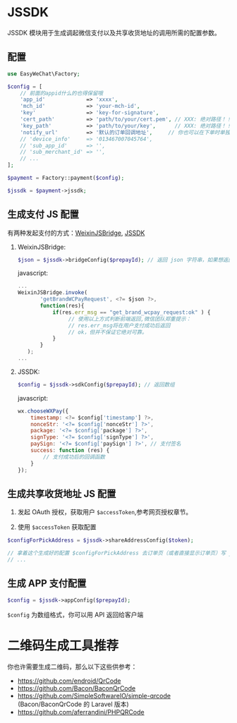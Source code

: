 # JSSDK

JSSDK 模块用于生成调起微信支付以及共享收货地址的调用所需的配置参数。

## 配置

```php
use EasyWeChat\Factory;

$config = [
    // 前面的appid什么的也得保留哦
    'app_id'             => 'xxxx',
    'mch_id'             => 'your-mch-id',
    'key'                => 'key-for-signature',
    'cert_path'          => 'path/to/your/cert.pem', // XXX: 绝对路径！！！！
    'key_path'           => 'path/to/your/key',      // XXX: 绝对路径！！！！
    'notify_url'         => '默认的订单回调地址',     // 你也可以在下单时单独设置来想覆盖它
    // 'device_info'     => '013467007045764',
    // 'sub_app_id'      => '',
    // 'sub_merchant_id' => '',
    // ...
];

$payment = Factory::payment($config);

$jssdk = $payment->jssdk;
```

## 生成支付 JS 配置

有两种发起支付的方式：[WeixinJSBridge](https://pay.weixin.qq.com/wiki/doc/api/jsapi.php?chapter=7_7&index=6), [JSSDK](https://pay.weixin.qq.com/wiki/doc/api/H5.php?chapter=15_1)

1. WeixinJSBridge:

    ```php
    $json = $jssdk->bridgeConfig($prepayId); // 返回 json 字符串，如果想返回数组，传第二个参数 false
    ```

    javascript:

    ```js
    ...
    WeixinJSBridge.invoke(
           'getBrandWCPayRequest', <?= $json ?>,
           function(res){
               if(res.err_msg == "get_brand_wcpay_request:ok" ) {
                    // 使用以上方式判断前端返回,微信团队郑重提示：
                    // res.err_msg将在用户支付成功后返回
                    // ok，但并不保证它绝对可靠。
               }
           }
       );
    ...
    ```

2. JSSDK:

    ```php
    $config = $jssdk->sdkConfig($prepayId); // 返回数组
    ```

    javascript:

    ```js
    wx.chooseWXPay({
        timestamp: <?= $config['timestamp'] ?>,
        nonceStr: '<?= $config['nonceStr'] ?>',
        package: '<?= $config['package'] ?>',
        signType: '<?= $config['signType'] ?>',
        paySign: '<?= $config['paySign'] ?>', // 支付签名
        success: function (res) {
            // 支付成功后的回调函数
        }
    });
    ```

## 生成共享收货地址 JS 配置

1. 发起 OAuth 授权，获取用户 `$accessToken`,参考网页授权章节。

2. 使用 `$accessToken` 获取配置
```php
$configForPickAddress = $jssdk->shareAddressConfig($token);

// 拿着这个生成好的配置 $configForPickAddress 去订单页（或者直接显示订单页）写 js 调用了
// ...
```

## 生成 APP 支付配置

```php
$config = $jssdk->appConfig($prepayId);
```

`$config` 为数组格式，你可以用 API 返回给客户端

# 二维码生成工具推荐

你也许需要生成二维码，那么以下这些供参考：

- https://github.com/endroid/QrCode
- https://github.com/Bacon/BaconQrCode
- https://github.com/SimpleSoftwareIO/simple-qrcode (Bacon/BaconQrCode 的 Laravel 版本)
- https://github.com/aferrandini/PHPQRCode
